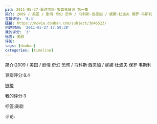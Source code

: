 ```yaml
---
pid: 2011-05-27-看过电影-吸血鬼日记 第一季
简介: 2009 / 美国 / 剧情 奇幻 恐怖 / 马科斯·西恩加 / 妮娜·杜波夫 保罗·韦斯利
豆瓣评分: '8.4'
链接: https://movie.douban.com/subject/3646523/
创建时间: '2011-05-27 17:59:38'
我的评分: '3'
标签: 美剧
评论:
tags: [douban]
categories: [timeline]
---
```

简介:2009 / 美国 / 剧情 奇幻 恐怖 / 马科斯·西恩加 / 妮娜·杜波夫 保罗·韦斯利

豆瓣评分:8.4

[链接](https://movie.douban.com/subject/3646523/)

我的评分:3

标签:美剧

评论:

